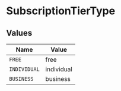# SubscriptionTierType


## Values

| Name         | Value        |
| ------------ | ------------ |
| `FREE`       | free         |
| `INDIVIDUAL` | individual   |
| `BUSINESS`   | business     |